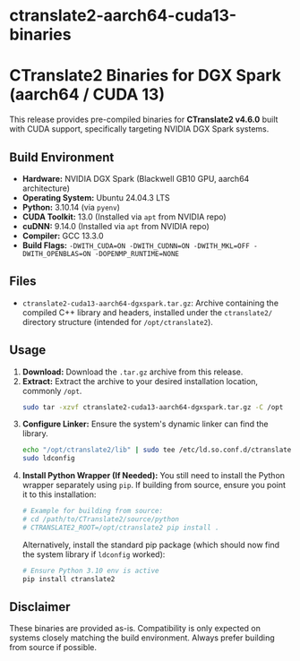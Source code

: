 # ctranslate2-aarch64-cuda13-binaries
# CTranslate2 Binaries for DGX Spark (aarch64 / CUDA 13)

This release provides pre-compiled binaries for **CTranslate2 v4.6.0** built with CUDA support, specifically targeting NVIDIA DGX Spark systems.

## Build Environment

* **Hardware:** NVIDIA DGX Spark (Blackwell GB10 GPU, aarch64 architecture)
* **Operating System:** Ubuntu 24.04.3 LTS
* **Python:** 3.10.14 (via `pyenv`)
* **CUDA Toolkit:** 13.0 (Installed via `apt` from NVIDIA repo)
* **cuDNN:** 9.14.0 (Installed via `apt` from NVIDIA repo)
* **Compiler:** GCC 13.3.0
* **Build Flags:** `-DWITH_CUDA=ON -DWITH_CUDNN=ON -DWITH_MKL=OFF -DWITH_OPENBLAS=ON -DOPENMP_RUNTIME=NONE`

## Files

* `ctranslate2-cuda13-aarch64-dgxspark.tar.gz`: Archive containing the compiled C++ library and headers, installed under the `ctranslate2/` directory structure (intended for `/opt/ctranslate2`).

## Usage

1.  **Download:** Download the `.tar.gz` archive from this release.
2.  **Extract:** Extract the archive to your desired installation location, commonly `/opt`.
    ```bash
    sudo tar -xzvf ctranslate2-cuda13-aarch64-dgxspark.tar.gz -C /opt
    ```
3.  **Configure Linker:** Ensure the system's dynamic linker can find the library.
    ```bash
    echo "/opt/ctranslate2/lib" | sudo tee /etc/ld.so.conf.d/ctranslate2.conf
    sudo ldconfig
    ```
4.  **Install Python Wrapper (If Needed):** You still need to install the Python wrapper separately using `pip`. If building from source, ensure you point it to this installation:
    ```bash
    # Example for building from source:
    # cd /path/to/CTranslate2/source/python
    # CTRANSLATE2_ROOT=/opt/ctranslate2 pip install .
    ```
    Alternatively, install the standard pip package (which should now find the system library if `ldconfig` worked):
    ```bash
    # Ensure Python 3.10 env is active
    pip install ctranslate2
    ```

## Disclaimer

These binaries are provided as-is. Compatibility is only expected on systems closely matching the build environment. Always prefer building from source if possible.
